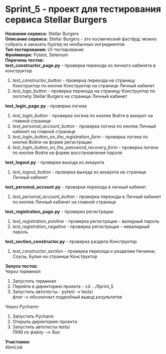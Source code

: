# Sprint_5 - проект для тестирования сервиса Stellar Burgers

**Название сервиса:** Stellar Burgers  
**Описание сервиса:** Stellar Burgers - это космический фастфуд: можно собрать и заказать бургер из необычных ингредиентов  
**Тип тестирования:** UI-тестирование  
**Фреймворк:** Pytest, Selenium  
**Перечень тестов:**   
**test_constructor_page.py** - проверки перехода из личного кабинета в конструктор
1. *test_constructor_button* - проверка перехода на страницу Конструктор по кнопке Конструктор на странице Личный кабинет
2. *test_logo_button* - проверка перехода на страницу Конструктор по логотипу Stellar Burgers на странице Личный кабинет   

**test_login_page.py** - проверки логина
1. *test_login_button* - проверка логина по кнопке Войти в аккаунт на главной странице
2. *test_personal_account_button* - проверка логина по кнопке Личный кабинет на главной странице
3. *test_login_button_on_the_registration_form* - проверка логина по кнопке Войти на форме регистрации
4. *test_login_button_on_the_password_recovery_form* - проверка логина по кнопке Войти на форме восстановления пароля   

**test_logout.py** - проверки выхода из аккаунта
1. *test_logout_button* - проверка выхода из аккаунта на странице Личный кабинет   

**test_personal_account.py** - проверки перехода в личный кабинет
1. *test_personal_account_button* - проверка перехода в Личный кабинет по кнопке Личный кабинет на главной странице   

**test_registration_page.py** - проверки регистрации 
1. *test_registration_positive* - проверка регистрации - валидный пароль
2. *test_registration_negative* - проверка регистрации - невалидный пароль   

**test_section_constructor.py** - проверка раздела Конструктор
1. *test_constructor_section* - проверка перехода  к разделам Начинки, Соусы, Булки на странице Конструктор

**Запуск тестов:**  
*Через терминал:* 
1. Запустить терминал
2. Перейти в директорию проекта - cd .../Sprint_5  
3. Запустить автотесты - pytest -v tests/   
*флаг -v обозначает подробный вывод результатов*  

*Через Pycharm:*    
1. Запустить Pycharm  
2. Открыть директорию проекта  
3. Запустить автотесты tests/  
*ПКМ по файлу —> Run*  

**Участники:**  
AlenLisk
